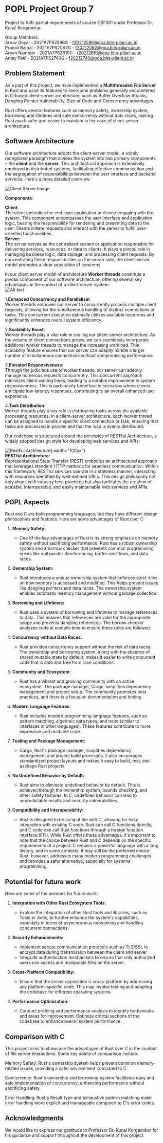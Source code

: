 # POPL Project Group 7
Project to fulfil partial requirements of course CSF301 under Professor Dr. Kunal Korgaonkar.

Group Members:  
Arnav Goyal - 2021A7PS2596G - f20212596@goa.bits-pilani.ac.in  
Pranav Bajpai - 2021A7PS2062G - f20212062@goa.bits-pilani.ac.in    
Aryan Nambiar - 2021A7PS2619G - f20212619@goa.bits-pilani.ac.in  
Amey Patil - 2021A7PS2740G - f20212740@goa.bits-pilani.ac.in  

## Problem Statement

As a part of this project, we have implemented a **Multithreaded File Server** in Rust and used its features to overcome problems generally encountered in C-based client-server architecture, such as Buffer Overflow Attacks, Dangling Pointer Vulnerability, Size of Code and Concurrency advantages.  
  
Rust offers several features such as memory safety, ownership system, borrowing and lifetimes and safe concurrency without data races, making Rust much safer and easier to maintain in the case of client-server architecture.

## Software Architecture 
Our software architecture adopts the client-server model, a widely recognized paradigm that divides the system into two primary components – the **client** and the **server**. This architectural approach is extensively employed in distributed systems, facilitating effective communication and the segregation of responsibilities between the user interface and backend services. Here's a more detailed overview:  
  
![Client Server Image](Architecture_img.png)  
    
**Components**:<span style="font-size:larger; text-decoration: underline;">  
  
**Client**:  
The client embodies the end-user application or device engaging with the system. This component encompasses the user interface and application logic, bearing the responsibility for rendering and presenting data to the user. Clients initiate requests and interact with the server to fulfill user-oriented functionalities.  
**Server**:  
The server serves as the centralized system or application responsible for delivering services, resources, or data to clients. It plays a pivotal role in managing business logic, data storage, and processing client requests. By concentrating these responsibilities on the server side, the client-server model promotes a clear separation of concerns.    

In our client server model of architecture **Worker threads** constitute a pivotal component of our software architecture, offering several key advantages in the context of a client-server system:  
![Alt text](worker_thread.jpeg)  
  
1.**Enhanced Concurrency and Parallelism**:  
Worker threads empower our server to concurrently process multiple client requests, allowing for the simultaneous handling of distinct connections or tasks. This concurrent execution optimally utilizes available resources and significantly enhances overall system efficiency.

2.**Scalability Boost**:  
Worker threads play a vital role in scaling our client-server architecture. As the volume of client connections grows, we can seamlessly incorporate additional worker threads to manage the increasing workload. This scalability feature ensures that our server can adeptly handle a larger number of simultaneous connections without compromising performance.

3.**Elevated Responsiveness**:  
Through the judicious use of worker threads, our server can adeptly manage numerous requests concurrently. This concurrent approach minimizes client waiting times, leading to a notable improvement in system responsiveness. This is particularly beneficial in scenarios where clients anticipate low-latency responses, contributing to an overall enhanced user experience.

4.**Task Distribution**:  
Worker threads play a key role in distributing tasks across the available processing resources. In a client-server architecture, each worker thread can be assigned to handle a specific client connection or task, ensuring that tasks are processed in parallel and that the load is evenly distributed.

Our codebase is structured around the principles of RESTful Architecture, a widely adopted design style for developing web services and APIs:

![RestFul Architecture](model_image.jpeg){:width="100px"}    
**RESTful Architecture**:  
Representational State Transfer (REST) embodies an architectural approach that leverages standard HTTP methods for seamless communication. Within this framework, RESTful services operate in a stateless manner, interacting with resources identified by well-defined URLs. This design philosophy not only aligns with industry best practices but also facilitates the creation of scalable, interoperable, and easily maintainable web services and APIs.

## POPL Aspects
Rust and C are both programming languages, but they have different design philosophies and features. Here are some advantages of Rust over C:

1. **Memory Safety:**
   - One of the key advantages of Rust is its strong emphasis on memory safety without sacrificing performance. Rust has a robust ownership system and a borrow checker that prevents common programming errors like null pointer dereferencing, buffer overflows, and data races.

2. **Ownership System:**
   - Rust introduces a unique ownership system that enforces strict rules on how memory is accessed and modified. This helps prevent issues like dangling pointers and data races. The ownership system enables automatic memory management without garbage collection.

3. **Borrowing and Lifetimes:**
   - Rust uses a system of borrowing and lifetimes to manage references to data. This ensures that references are valid for the appropriate scope and prevents dangling references. The borrow checker analyzes code at compile time to ensure these rules are followed.

4. **Concurrency without Data Races:**
   - Rust provides concurrency support without the risk of data races. The ownership and borrowing system, along with the absence of shared mutable state by default, makes it easier to write concurrent code that is safe and free from race conditions.

5. **Community and Ecosystem:**
   - Rust has a vibrant and growing community with an active ecosystem. The package manager, Cargo, simplifies dependency management and project setup. The community promotes best practices, and there is a focus on documentation and tooling.

6. **Modern Language Features:**
   - Rust includes modern programming language features, such as pattern matching, algebraic data types, and traits (similar to interfaces in other languages). These features contribute to more expressive and readable code.

7. **Tooling and Package Management:**
   - Cargo, Rust's package manager, simplifies dependency management and project build processes. It also encourages standardized project layouts and makes it easy to build, test, and package Rust projects.

8. **No Undefined Behavior by Default:**
   - Rust aims to eliminate undefined behavior by default. This is achieved through the ownership system, bounds checking, and other safety features. In C, undefined behavior can lead to unpredictable results and security vulnerabilities.

9. **Compatibility and Interoperability:**
   - Rust is designed to be compatible with C, allowing for easy integration with existing C code. Rust can call C functions directly, and C code can call Rust functions through a foreign function interface (FFI).
While Rust offers these advantages, it's important to note that the choice between Rust and C depends on the specific requirements of a project. C remains a powerful language with a long history, and in some contexts, it may still be the preferred choice. Rust, however, addresses many modern programming challenges and provides a safer alternative, especially for systems programming.

## Potential for future work
Here are some of the avenues for future work:

1. **Integration with Other Rust Ecosystem Tools:**
    - Explore the integration of other Rust tools and libraries, such as Tokio or Actix, to further enhance the system's capabilities, especially in terms of asynchronous networking and handling concurrent connections.
  
2. **Security Enhancements:**
    - Implement secure communication protocols such as TLS/SSL to encrypt data during transmission between the client and server.
    - Integrate authentication mechanisms to ensure that only authorized users can access and manipulate files on the server.    

3. **Cross-Platform Compatibility:**
    - Ensure that the server application is cross-platform by addressing any platform-specific code. This may involve testing and adapting the codebase for different operating systems.
  
4. **Performance Optimization:**
    - Conduct profiling and performance analysis to identify bottlenecks and areas for improvement. Optimize critical sections of the codebase to enhance overall system performance.

## Comparison with C

This project aims to showcase the advantages of Rust over C in the context of file server interactions. Some key points of comparison include:

Memory Safety: Rust's ownership system helps prevent common memory-related issues, providing a safer environment compared to C.

Concurrency: Rust's ownership and borrowing system facilitates easy and safe implementation of concurrency, enhancing performance without sacrificing safety.

Error Handling: Rust's Result type and exhaustive pattern matching make error handling more explicit and manageable compared to C's error codes.

## Acknowledgments
We would like to express our gratitude to Professor Dr. Kunal Korgaonkar for his guidance and support throughout the development of this project.


